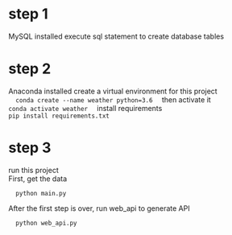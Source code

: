 # step 1
MySQL installed
execute sql statement to create database tables

# step 2
Anaconda installed
create a virtual environment for this project  
    ```  
      conda create --name weather python=3.6  
    ```
then activate it  
    ```
      conda activate weather  
    ```
install requirements  
    ```
      pip install requirements.txt
    ```
# step 3 
run this project  
First, get the data  
```
  python main.py  
```
After the first step is over, run web_api to generate API  
```
  python web_api.py  
```
